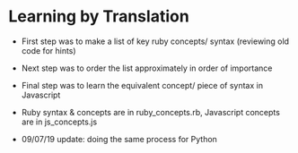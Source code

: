 # Learning by Translation

* First step was to make a list of key ruby concepts/ syntax (reviewing old code for hints)

* Next step was to order the list approximately in order of importance

* Final step was to learn the equivalent concept/ piece of syntax in Javascript

* Ruby syntax & concepts are in ruby_concepts.rb, Javascript concepts are in js_concepts.js

* 09/07/19 update: doing the same process for Python
